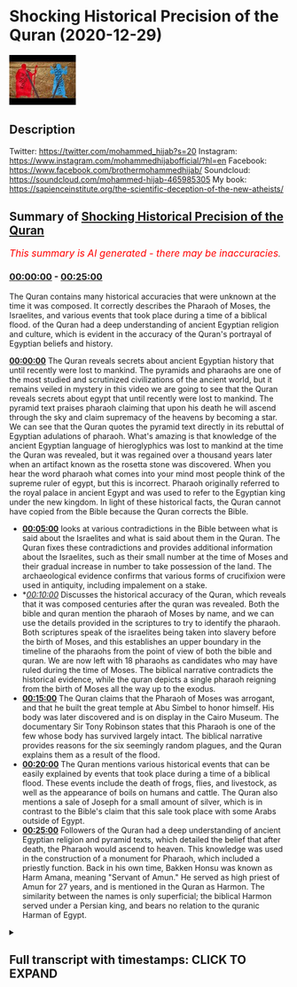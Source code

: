 # Shocking Historical Precision of the Quran (2020-12-29)

![alt Shocking Historical Precision of the Quran](YCR8uTU-15o.jpg "Shocking Historical Precision of the Quran")

## Description

Twitter: https://twitter.com/mohammed_hijab?s=20
Instagram: https://www.instagram.com/mohammedhijabofficial/?hl=en
Facebook: https://www.facebook.com/brothermohammedhijab/
Soundcloud: https://soundcloud.com/mohammed-hijab-465985305
My book: https://sapienceinstitute.org/the-scientific-deception-of-the-new-atheists/

## Summary of [Shocking Historical Precision of the Quran](https://www.youtube.com/watch?v=YCR8uTU-15o)


*<span style="color:red; font-size:125%">This summary is AI generated - there may be inaccuracies</span>. [](/)*

### [00:00:00](https://www.youtube.com/watch?v=YCR8uTU-15o&t=0) - [00:25:00](https://www.youtube.com/watch?v=YCR8uTU-15o&t=1500)

The Quran contains many historical accuracies that were unknown at the time it was composed. It correctly describes the Pharaoh of Moses, the Israelites, and various events that took place during a time of a biblical flood. of the Quran had a deep understanding of ancient Egyptian religion and culture, which is evident in the accuracy of the Quran's portrayal of Egyptian beliefs and history.

**[00:00:00](https://www.youtube.com/watch?v=YCR8uTU-15o&t=0)** The Quran reveals secrets about ancient Egyptian history that until recently were lost to mankind. The pyramids and pharaohs are one of the most studied and scrutinized civilizations of the ancient world, but it remains veiled in mystery in this video we are going to see that the Quran reveals secrets about egypt that until recently were lost to mankind. The pyramid text praises pharaoh claiming that upon his death he will ascend through the sky and claim supremacy of the heavens by becoming a star. We can see that the Quran quotes the pyramid text directly in its rebuttal of Egyptian adulations of pharaoh. What's amazing is that knowledge of the ancient Egyptian language of hieroglyphics was lost to mankind at the time the Quran was revealed, but it was regained over a thousand years later when an artifact known as the rosetta stone was discovered. When you hear the word pharaoh what comes into your mind most people think of the supreme ruler of egypt, but this is incorrect. Pharaoh originally referred to the royal palace in ancient Egypt and was used to refer to the Egyptian king under the new kingdom. In light of these historical facts, the Quran cannot have copied from the Bible because the Quran corrects the Bible.
* **[00:05:00](https://www.youtube.com/watch?v=YCR8uTU-15o&t=300)**  looks at various contradictions in the Bible between what is said about the Israelites and what is said about them in the Quran. The Quran fixes these contradictions and provides additional information about the Israelites, such as their small number at the time of Moses and their gradual increase in number to take possession of the land. The archaeological evidence confirms that various forms of crucifixion were used in antiquity, including impalement on a stake.
* **[00:10:00](https://www.youtube.com/watch?v=YCR8uTU-15o&t=600)* Discusses the historical accuracy of the Quran, which reveals that it was composed centuries after the quran was revealed. Both the bible and quran mention the pharaoh of Moses by name, and we can use the details provided in the scriptures to try to identify the pharaoh. Both scriptures speak of the israelites being taken into slavery before the birth of Moses, and this establishes an upper boundary in the timeline of the pharaohs from the point of view of both the bible and quran. We are now left with 18 pharaohs as candidates who may have ruled during the time of Moses. The biblical narrative contradicts the historical evidence, while the quran depicts a single pharaoh reigning from the birth of Moses all the way up to the exodus.
* **[00:15:00](https://www.youtube.com/watch?v=YCR8uTU-15o&t=900)** The Quran claims that the Pharaoh of Moses was arrogant, and that he built the great temple at Abu Simbel to honor himself. His body was later discovered and is on display in the Cairo Museum. The documentary Sir Tony Robinson states that this Pharaoh is one of the few whose body has survived largely intact. The biblical narrative provides reasons for the six seemingly random plagues, and the Quran explains them as a result of the flood.
* **[00:20:00](https://www.youtube.com/watch?v=YCR8uTU-15o&t=1200)** The Quran mentions various historical events that can be easily explained by events that took place during a time of a biblical flood. These events include the death of frogs, flies, and livestock, as well as the appearance of boils on humans and cattle. The Quran also mentions a sale of Joseph for a small amount of silver, which is in contrast to the Bible's claim that this sale took place with some Arabs outside of Egypt.
* **[00:25:00](https://www.youtube.com/watch?v=YCR8uTU-15o&t=1500)** Followers of the Quran had a deep understanding of ancient Egyptian religion and pyramid texts, which detailed the belief that after death, the Pharaoh would ascend to heaven. This knowledge was used in the construction of a monument for Pharaoh, which included a priestly function. Back in his own time, Bakken Honsu was known as Harm Amana, meaning "Servant of Amun." He served as high priest of Amun for 27 years, and is mentioned in the Quran as Harmon. The similarity between the names is only superficial; the biblical Harmon served under a Persian king, and bears no relation to the quranic Harman of Egypt.

<details><summary><h2>Full transcript with timestamps: CLICK TO EXPAND</h2></summary>

[0:00:05](https://youtu.be/YCR8uTU-15o?t=5) egypt  
[0:00:06](https://youtu.be/YCR8uTU-15o?t=6) land of the pyramids and pharaohs  
[0:00:09](https://youtu.be/YCR8uTU-15o?t=9) one of the most studied and scrutinized  
[0:00:11](https://youtu.be/YCR8uTU-15o?t=11) civilizations of the ancient world  
[0:00:13](https://youtu.be/YCR8uTU-15o?t=13) and yet it remains veiled in mystery  
[0:00:17](https://youtu.be/YCR8uTU-15o?t=17) in this video we are going to see that  
[0:00:19](https://youtu.be/YCR8uTU-15o?t=19) the quran reveals secrets about egypt  
[0:00:21](https://youtu.be/YCR8uTU-15o?t=21) that until recently were lost to mankind  
[0:00:29](https://youtu.be/YCR8uTU-15o?t=29) pharaoh was a tyrant in egypt enslaving  
[0:00:32](https://youtu.be/YCR8uTU-15o?t=32) and persecuting the children of israel  
[0:00:35](https://youtu.be/YCR8uTU-15o?t=35) the quran states the following about the  
[0:00:37](https://youtu.be/YCR8uTU-15o?t=37) death of pharaoh and his supporters  
[0:00:48](https://youtu.be/YCR8uTU-15o?t=48) note the words heaven and earth wept not  
[0:00:50](https://youtu.be/YCR8uTU-15o?t=50) for them  
[0:00:52](https://youtu.be/YCR8uTU-15o?t=52) a recently unearthed pyramid text has  
[0:00:54](https://youtu.be/YCR8uTU-15o?t=54) granted us new insights  
[0:00:55](https://youtu.be/YCR8uTU-15o?t=55) into the meaning of this verse the  
[0:00:57](https://youtu.be/YCR8uTU-15o?t=57) pyramid text reads  
[0:01:00](https://youtu.be/YCR8uTU-15o?t=60) the sky weeps for you the earth weeps  
[0:01:02](https://youtu.be/YCR8uTU-15o?t=62) for you  
[0:01:03](https://youtu.be/YCR8uTU-15o?t=63) when you ascend to heaven as a star  
[0:01:06](https://youtu.be/YCR8uTU-15o?t=66) here the pyramid text praises pharaoh  
[0:01:10](https://youtu.be/YCR8uTU-15o?t=70) claiming that upon his death he will  
[0:01:12](https://youtu.be/YCR8uTU-15o?t=72) ascend through the sky  
[0:01:13](https://youtu.be/YCR8uTU-15o?t=73) and claim supremacy of the heavens by  
[0:01:15](https://youtu.be/YCR8uTU-15o?t=75) becoming a star  
[0:01:17](https://youtu.be/YCR8uTU-15o?t=77) we can see that the quran quotes the  
[0:01:20](https://youtu.be/YCR8uTU-15o?t=80) pyramid text directly in its rebuttal of  
[0:01:22](https://youtu.be/YCR8uTU-15o?t=82) egyptian adulations of pharaoh  
[0:01:24](https://youtu.be/YCR8uTU-15o?t=84) what's amazing is that knowledge of the  
[0:01:27](https://youtu.be/YCR8uTU-15o?t=87) ancient  
[0:01:27](https://youtu.be/YCR8uTU-15o?t=87) egyptian language of hieroglyphics was  
[0:01:30](https://youtu.be/YCR8uTU-15o?t=90) lost to mankind  
[0:01:31](https://youtu.be/YCR8uTU-15o?t=91) at the time the quran was revealed it  
[0:01:33](https://youtu.be/YCR8uTU-15o?t=93) wasn't until the discovery  
[0:01:35](https://youtu.be/YCR8uTU-15o?t=95) of an artifact known as the rosetta  
[0:01:38](https://youtu.be/YCR8uTU-15o?t=98) stone in the 18th century  
[0:01:40](https://youtu.be/YCR8uTU-15o?t=100) over a thousand years after the  
[0:01:41](https://youtu.be/YCR8uTU-15o?t=101) revelation of the quran  
[0:01:43](https://youtu.be/YCR8uTU-15o?t=103) that mankind has been able to fully  
[0:01:45](https://youtu.be/YCR8uTU-15o?t=105) decode the hieroglyphics  
[0:01:52](https://youtu.be/YCR8uTU-15o?t=112) when you hear the word pharaoh what  
[0:01:54](https://youtu.be/YCR8uTU-15o?t=114) comes into your mind  
[0:01:56](https://youtu.be/YCR8uTU-15o?t=116) most people think of the supreme ruler  
[0:01:58](https://youtu.be/YCR8uTU-15o?t=118) of egypt  
[0:01:59](https://youtu.be/YCR8uTU-15o?t=119) this is correct but the word did not  
[0:02:01](https://youtu.be/YCR8uTU-15o?t=121) always refer to the supreme ruler  
[0:02:04](https://youtu.be/YCR8uTU-15o?t=124) ancient egyptian history is divided into  
[0:02:06](https://youtu.be/YCR8uTU-15o?t=126) different periods  
[0:02:08](https://youtu.be/YCR8uTU-15o?t=128) the word pharaoh egyptian pera  
[0:02:11](https://youtu.be/YCR8uTU-15o?t=131) had different meanings depending on the  
[0:02:12](https://youtu.be/YCR8uTU-15o?t=132) period of egyptian history  
[0:02:14](https://youtu.be/YCR8uTU-15o?t=134) historically the word pharaoh only  
[0:02:17](https://youtu.be/YCR8uTU-15o?t=137) started being used as a title for the  
[0:02:19](https://youtu.be/YCR8uTU-15o?t=139) supreme ruler  
[0:02:20](https://youtu.be/YCR8uTU-15o?t=140) much later in egyptian history during  
[0:02:23](https://youtu.be/YCR8uTU-15o?t=143) the new kingdom period  
[0:02:25](https://youtu.be/YCR8uTU-15o?t=145) before this the word meant great house  
[0:02:28](https://youtu.be/YCR8uTU-15o?t=148) and was used to refer to the royal  
[0:02:30](https://youtu.be/YCR8uTU-15o?t=150) palace  
[0:02:31](https://youtu.be/YCR8uTU-15o?t=151) the encyclopedia britannica states  
[0:02:34](https://youtu.be/YCR8uTU-15o?t=154) pharaoh  
[0:02:35](https://youtu.be/YCR8uTU-15o?t=155) originally the royal palace in ancient  
[0:02:37](https://youtu.be/YCR8uTU-15o?t=157) egypt  
[0:02:38](https://youtu.be/YCR8uTU-15o?t=158) the word came to be used for the  
[0:02:40](https://youtu.be/YCR8uTU-15o?t=160) egyptian king under the new kingdom  
[0:02:43](https://youtu.be/YCR8uTU-15o?t=163) let's now analyze the quran's accounts  
[0:02:45](https://youtu.be/YCR8uTU-15o?t=165) about egypt  
[0:02:47](https://youtu.be/YCR8uTU-15o?t=167) in light of these historical facts like  
[0:02:49](https://youtu.be/YCR8uTU-15o?t=169) the bible  
[0:02:50](https://youtu.be/YCR8uTU-15o?t=170) the quran discusses the prophets joseph  
[0:02:53](https://youtu.be/YCR8uTU-15o?t=173) and moses  
[0:02:54](https://youtu.be/YCR8uTU-15o?t=174) who both spent time in egypt joseph is  
[0:02:57](https://youtu.be/YCR8uTU-15o?t=177) dated by scholars  
[0:02:58](https://youtu.be/YCR8uTU-15o?t=178) to either the middle kingdom or second  
[0:03:00](https://youtu.be/YCR8uTU-15o?t=180) intermediate period  
[0:03:02](https://youtu.be/YCR8uTU-15o?t=182) well before pharaoh meant ruler in the  
[0:03:05](https://youtu.be/YCR8uTU-15o?t=185) story of joseph  
[0:03:06](https://youtu.be/YCR8uTU-15o?t=186) the quran repeatedly uses the word king  
[0:03:09](https://youtu.be/YCR8uTU-15o?t=189) to refer to the ruler of egypt  
[0:03:12](https://youtu.be/YCR8uTU-15o?t=192) he is never once called pharaoh  
[0:03:15](https://youtu.be/YCR8uTU-15o?t=195) moses is dated by scholars to the new  
[0:03:18](https://youtu.be/YCR8uTU-15o?t=198) kingdom period  
[0:03:19](https://youtu.be/YCR8uTU-15o?t=199) in the story of moses the quran  
[0:03:22](https://youtu.be/YCR8uTU-15o?t=202) repeatedly calls the ruler pharaoh  
[0:03:24](https://youtu.be/YCR8uTU-15o?t=204) he is never called king we can see  
[0:03:28](https://youtu.be/YCR8uTU-15o?t=208) that the quran is accurate in its use of  
[0:03:31](https://youtu.be/YCR8uTU-15o?t=211) language when it comes to describing the  
[0:03:33](https://youtu.be/YCR8uTU-15o?t=213) leader of egypt  
[0:03:34](https://youtu.be/YCR8uTU-15o?t=214) at different periods in its history how  
[0:03:37](https://youtu.be/YCR8uTU-15o?t=217) could the author of the quran have known  
[0:03:39](https://youtu.be/YCR8uTU-15o?t=219) this  
[0:03:40](https://youtu.be/YCR8uTU-15o?t=220) the only source of information about  
[0:03:42](https://youtu.be/YCR8uTU-15o?t=222) ancient egypt  
[0:03:43](https://youtu.be/YCR8uTU-15o?t=223) that would have been readily available  
[0:03:45](https://youtu.be/YCR8uTU-15o?t=225) are the bible-based stories  
[0:03:47](https://youtu.be/YCR8uTU-15o?t=227) to claim that the quran copied from the  
[0:03:49](https://youtu.be/YCR8uTU-15o?t=229) bible is problematic  
[0:03:51](https://youtu.be/YCR8uTU-15o?t=231) because the bible uses the word pharaoh  
[0:03:53](https://youtu.be/YCR8uTU-15o?t=233) to refer to the egyptian ruler in the  
[0:03:55](https://youtu.be/YCR8uTU-15o?t=235) story of joseph  
[0:03:57](https://youtu.be/YCR8uTU-15o?t=237) which is historically inaccurate the  
[0:04:00](https://youtu.be/YCR8uTU-15o?t=240) quran  
[0:04:00](https://youtu.be/YCR8uTU-15o?t=240) cannot have copied from the bible  
[0:04:02](https://youtu.be/YCR8uTU-15o?t=242) because the quran corrects the bible  
[0:04:08](https://youtu.be/YCR8uTU-15o?t=248) [Music]  
[0:04:11](https://youtu.be/YCR8uTU-15o?t=251) the bible explicitly states that at the  
[0:04:13](https://youtu.be/YCR8uTU-15o?t=253) time of the exodus  
[0:04:14](https://youtu.be/YCR8uTU-15o?t=254) the israelites men were vast in number  
[0:04:18](https://youtu.be/YCR8uTU-15o?t=258) the israelites journeyed from ramesses  
[0:04:20](https://youtu.be/YCR8uTU-15o?t=260) to sukhov  
[0:04:21](https://youtu.be/YCR8uTU-15o?t=261) there were about six hundred thousand  
[0:04:24](https://youtu.be/YCR8uTU-15o?t=264) men on foot  
[0:04:25](https://youtu.be/YCR8uTU-15o?t=265) besides women and children if we factor  
[0:04:28](https://youtu.be/YCR8uTU-15o?t=268) in  
[0:04:28](https://youtu.be/YCR8uTU-15o?t=268) the women and children then the total  
[0:04:30](https://youtu.be/YCR8uTU-15o?t=270) number of israelites would realistically  
[0:04:32](https://youtu.be/YCR8uTU-15o?t=272) be in the millions  
[0:04:34](https://youtu.be/YCR8uTU-15o?t=274) this claim of a vast nation is  
[0:04:36](https://youtu.be/YCR8uTU-15o?t=276) problematic in light of other  
[0:04:38](https://youtu.be/YCR8uTU-15o?t=278) information  
[0:04:39](https://youtu.be/YCR8uTU-15o?t=279) that the bible provides firstly  
[0:04:42](https://youtu.be/YCR8uTU-15o?t=282) pharaoh is said to have appointed two  
[0:04:44](https://youtu.be/YCR8uTU-15o?t=284) midwives to deliver  
[0:04:46](https://youtu.be/YCR8uTU-15o?t=286) and murder israelite babies  
[0:04:49](https://youtu.be/YCR8uTU-15o?t=289) the king of egypt said to the hebrew  
[0:04:51](https://youtu.be/YCR8uTU-15o?t=291) midwives whose names were shipra  
[0:04:53](https://youtu.be/YCR8uTU-15o?t=293) and pua when you are helping the hebrew  
[0:04:55](https://youtu.be/YCR8uTU-15o?t=295) women during childbirth on the delivery  
[0:04:57](https://youtu.be/YCR8uTU-15o?t=297) stool  
[0:04:58](https://youtu.be/YCR8uTU-15o?t=298) if you see that the baby is a boy kill  
[0:05:00](https://youtu.be/YCR8uTU-15o?t=300) him  
[0:05:02](https://youtu.be/YCR8uTU-15o?t=302) two midwives would only be sufficient  
[0:05:04](https://youtu.be/YCR8uTU-15o?t=304) for such a task  
[0:05:06](https://youtu.be/YCR8uTU-15o?t=306) if the israelites were small in number  
[0:05:08](https://youtu.be/YCR8uTU-15o?t=308) and giving birth to a manageable  
[0:05:10](https://youtu.be/YCR8uTU-15o?t=310) number of babies two midwives would not  
[0:05:13](https://youtu.be/YCR8uTU-15o?t=313) be sufficient for a vast nation  
[0:05:15](https://youtu.be/YCR8uTU-15o?t=315) of millions  
[0:05:16](https://youtu.be/YCR8uTU-15o?t=316) [Music]  
[0:05:19](https://youtu.be/YCR8uTU-15o?t=319) secondly the bible tells us that after  
[0:05:22](https://youtu.be/YCR8uTU-15o?t=322) the exodus  
[0:05:23](https://youtu.be/YCR8uTU-15o?t=323) god informed israel that they would not  
[0:05:25](https://youtu.be/YCR8uTU-15o?t=325) be granted the land of their enemies  
[0:05:27](https://youtu.be/YCR8uTU-15o?t=327) straight away  
[0:05:29](https://youtu.be/YCR8uTU-15o?t=329) but i will not drive them out in a  
[0:05:31](https://youtu.be/YCR8uTU-15o?t=331) single year  
[0:05:32](https://youtu.be/YCR8uTU-15o?t=332) because the land would become desolate  
[0:05:34](https://youtu.be/YCR8uTU-15o?t=334) and the wild animals  
[0:05:35](https://youtu.be/YCR8uTU-15o?t=335) too numerous for you little by little i  
[0:05:38](https://youtu.be/YCR8uTU-15o?t=338) will drive them out before you  
[0:05:40](https://youtu.be/YCR8uTU-15o?t=340) until you have increased enough to take  
[0:05:42](https://youtu.be/YCR8uTU-15o?t=342) possession of the land  
[0:05:44](https://youtu.be/YCR8uTU-15o?t=344) note the reason for the israelites being  
[0:05:46](https://youtu.be/YCR8uTU-15o?t=346) denied immediate possession of the land  
[0:05:48](https://youtu.be/YCR8uTU-15o?t=348) it is said that wild animals will  
[0:05:51](https://youtu.be/YCR8uTU-15o?t=351) overpower them  
[0:05:54](https://youtu.be/YCR8uTU-15o?t=354) such a statement only makes sense if the  
[0:05:57](https://youtu.be/YCR8uTU-15o?t=357) israelites were small in number  
[0:05:59](https://youtu.be/YCR8uTU-15o?t=359) and not a vast nation of millions as the  
[0:06:01](https://youtu.be/YCR8uTU-15o?t=361) bible claims  
[0:06:02](https://youtu.be/YCR8uTU-15o?t=362) by contrast the quran states that the  
[0:06:05](https://youtu.be/YCR8uTU-15o?t=365) israelites  
[0:06:06](https://youtu.be/YCR8uTU-15o?t=366) were only a small band at the time of  
[0:06:18](https://youtu.be/YCR8uTU-15o?t=378) moses  
[0:06:21](https://youtu.be/YCR8uTU-15o?t=381) we can see that the quran fixes the  
[0:06:24](https://youtu.be/YCR8uTU-15o?t=384) contradictions  
[0:06:25](https://youtu.be/YCR8uTU-15o?t=385) that are present in the biblical  
[0:06:32](https://youtu.be/YCR8uTU-15o?t=392) narrative  
[0:06:34](https://youtu.be/YCR8uTU-15o?t=394) the quran states that the punishment of  
[0:06:37](https://youtu.be/YCR8uTU-15o?t=397) crucifixion  
[0:06:38](https://youtu.be/YCR8uTU-15o?t=398) was used in ancient egypt from the time  
[0:06:40](https://youtu.be/YCR8uTU-15o?t=400) of moses  
[0:06:41](https://youtu.be/YCR8uTU-15o?t=401) all the way back to the time of joseph  
[0:06:44](https://youtu.be/YCR8uTU-15o?t=404) now the word crucifixion typically  
[0:06:46](https://youtu.be/YCR8uTU-15o?t=406) brings to mind the roman cross  
[0:06:49](https://youtu.be/YCR8uTU-15o?t=409) however in antiquity there were  
[0:06:51](https://youtu.be/YCR8uTU-15o?t=411) different forms of crucifixion  
[0:06:53](https://youtu.be/YCR8uTU-15o?t=413) professor of archaeology david chapman  
[0:06:56](https://youtu.be/YCR8uTU-15o?t=416) wrote  
[0:06:57](https://youtu.be/YCR8uTU-15o?t=417) in studying the ancient world the  
[0:06:59](https://youtu.be/YCR8uTU-15o?t=419) scholar is wise  
[0:07:00](https://youtu.be/YCR8uTU-15o?t=420) not to differentiate too rigidly the  
[0:07:03](https://youtu.be/YCR8uTU-15o?t=423) categories of crucifixion  
[0:07:04](https://youtu.be/YCR8uTU-15o?t=424) impalement and suspension hence any  
[0:07:07](https://youtu.be/YCR8uTU-15o?t=427) study of crucifixion conceptions  
[0:07:09](https://youtu.be/YCR8uTU-15o?t=429) in antiquity must grapple with the  
[0:07:12](https://youtu.be/YCR8uTU-15o?t=432) broader context  
[0:07:13](https://youtu.be/YCR8uTU-15o?t=433) of the wide variety of penal suspension  
[0:07:15](https://youtu.be/YCR8uTU-15o?t=435) of human beings  
[0:07:17](https://youtu.be/YCR8uTU-15o?t=437) the arabic words translated as crucified  
[0:07:20](https://youtu.be/YCR8uTU-15o?t=440) in the quranic verses  
[0:07:21](https://youtu.be/YCR8uTU-15o?t=441) all contain the root word solab  
[0:07:25](https://youtu.be/YCR8uTU-15o?t=445) arabic dictionaries state that this root  
[0:07:27](https://youtu.be/YCR8uTU-15o?t=447) carries a number of meanings  
[0:07:29](https://youtu.be/YCR8uTU-15o?t=449) including to harden or stiffen and to  
[0:07:31](https://youtu.be/YCR8uTU-15o?t=451) extract oily matter from bones  
[0:07:35](https://youtu.be/YCR8uTU-15o?t=455) this word does not only mean death by  
[0:07:37](https://youtu.be/YCR8uTU-15o?t=457) being hung  
[0:07:38](https://youtu.be/YCR8uTU-15o?t=458) on a roman cross rather it indicates  
[0:07:42](https://youtu.be/YCR8uTU-15o?t=462) any method of execution which makes the  
[0:07:44](https://youtu.be/YCR8uTU-15o?t=464) body hardened or stiffened and results  
[0:07:46](https://youtu.be/YCR8uTU-15o?t=466) in the leaking of bodily fluids  
[0:07:49](https://youtu.be/YCR8uTU-15o?t=469) so impalement suspension and the roman  
[0:07:52](https://youtu.be/YCR8uTU-15o?t=472) cross  
[0:07:53](https://youtu.be/YCR8uTU-15o?t=473) are all included without making any  
[0:07:55](https://youtu.be/YCR8uTU-15o?t=475) distinction  
[0:07:57](https://youtu.be/YCR8uTU-15o?t=477) archaeological evidence shows that the  
[0:07:59](https://youtu.be/YCR8uTU-15o?t=479) ancient egyptians  
[0:08:01](https://youtu.be/YCR8uTU-15o?t=481) used to crucify people by impalement on  
[0:08:03](https://youtu.be/YCR8uTU-15o?t=483) a stake  
[0:08:04](https://youtu.be/YCR8uTU-15o?t=484) the following entry is taken from an  
[0:08:06](https://youtu.be/YCR8uTU-15o?t=486) egyptian german dictionary of  
[0:08:08](https://youtu.be/YCR8uTU-15o?t=488) hieroglyphics  
[0:08:10](https://youtu.be/YCR8uTU-15o?t=490) not the hieroglyph which depicts an  
[0:08:12](https://youtu.be/YCR8uTU-15o?t=492) impaled man  
[0:08:13](https://youtu.be/YCR8uTU-15o?t=493) this is a punishment that was used  
[0:08:15](https://youtu.be/YCR8uTU-15o?t=495) throughout the different periods of  
[0:08:17](https://youtu.be/YCR8uTU-15o?t=497) ancient egypt  
[0:08:18](https://youtu.be/YCR8uTU-15o?t=498) the abbot papyrus is dated to the new  
[0:08:21](https://youtu.be/YCR8uTU-15o?t=501) kingdom period  
[0:08:22](https://youtu.be/YCR8uTU-15o?t=502) it mentions an oath that includes  
[0:08:25](https://youtu.be/YCR8uTU-15o?t=505) impalement  
[0:08:26](https://youtu.be/YCR8uTU-15o?t=506) he took an oath on pain of being beaten  
[0:08:28](https://youtu.be/YCR8uTU-15o?t=508) and of being impaled  
[0:08:30](https://youtu.be/YCR8uTU-15o?t=510) the earliest evidence for crucifixion by  
[0:08:33](https://youtu.be/YCR8uTU-15o?t=513) impalement  
[0:08:34](https://youtu.be/YCR8uTU-15o?t=514) is papyrus bulac 18 which is dated to  
[0:08:37](https://youtu.be/YCR8uTU-15o?t=517) the early second  
[0:08:38](https://youtu.be/YCR8uTU-15o?t=518) intermediate period it states a  
[0:08:41](https://youtu.be/YCR8uTU-15o?t=521) bloodbath had occurred with wood  
[0:08:43](https://youtu.be/YCR8uTU-15o?t=523) the comrade was put on the stake  
[0:08:46](https://youtu.be/YCR8uTU-15o?t=526) we can see that crucifixion by  
[0:08:47](https://youtu.be/YCR8uTU-15o?t=527) impalement on a stake  
[0:08:49](https://youtu.be/YCR8uTU-15o?t=529) was carried out during the new kingdom  
[0:08:51](https://youtu.be/YCR8uTU-15o?t=531) period and at least as far back as the  
[0:08:53](https://youtu.be/YCR8uTU-15o?t=533) second  
[0:08:54](https://youtu.be/YCR8uTU-15o?t=534) intermediate period these time periods  
[0:08:56](https://youtu.be/YCR8uTU-15o?t=536) cover both moses and joseph  
[0:08:58](https://youtu.be/YCR8uTU-15o?t=538) which shows that the quran is  
[0:09:00](https://youtu.be/YCR8uTU-15o?t=540) historically accurate  
[0:09:02](https://youtu.be/YCR8uTU-15o?t=542) as well as mentioning crucifixion the  
[0:09:04](https://youtu.be/YCR8uTU-15o?t=544) quran also narrates the following threat  
[0:09:07](https://youtu.be/YCR8uTU-15o?t=547) of mutilation  
[0:09:08](https://youtu.be/YCR8uTU-15o?t=548) made by the pharaoh of moses  
[0:09:21](https://youtu.be/YCR8uTU-15o?t=561) historically we know that capital  
[0:09:23](https://youtu.be/YCR8uTU-15o?t=563) punishment in ancient egypt became more  
[0:09:25](https://youtu.be/YCR8uTU-15o?t=565) severe  
[0:09:26](https://youtu.be/YCR8uTU-15o?t=566) with the advent of the new kingdom  
[0:09:28](https://youtu.be/YCR8uTU-15o?t=568) period which is the time of moses  
[0:09:30](https://youtu.be/YCR8uTU-15o?t=570) in fact the specific punishment of  
[0:09:33](https://youtu.be/YCR8uTU-15o?t=573) mutilation  
[0:09:34](https://youtu.be/YCR8uTU-15o?t=574) is primarily associated with the new  
[0:09:36](https://youtu.be/YCR8uTU-15o?t=576) kingdom period  
[0:09:37](https://youtu.be/YCR8uTU-15o?t=577) for example the turin judicial papyrus  
[0:09:40](https://youtu.be/YCR8uTU-15o?t=580) records  
[0:09:41](https://youtu.be/YCR8uTU-15o?t=581) persons to whom was done punishment by  
[0:09:44](https://youtu.be/YCR8uTU-15o?t=584) severing their nose and ears  
[0:09:46](https://youtu.be/YCR8uTU-15o?t=586) on account of them ignoring the good  
[0:09:47](https://youtu.be/YCR8uTU-15o?t=587) instruction said to them  
[0:09:50](https://youtu.be/YCR8uTU-15o?t=590) these details about crucifixion and  
[0:09:52](https://youtu.be/YCR8uTU-15o?t=592) mutilation are missing in the bible  
[0:09:55](https://youtu.be/YCR8uTU-15o?t=595) there is a jewish commentary the midrash  
[0:09:57](https://youtu.be/YCR8uTU-15o?t=597) shemot rabbah  
[0:09:59](https://youtu.be/YCR8uTU-15o?t=599) which mentions pharaoh threatening moses  
[0:10:01](https://youtu.be/YCR8uTU-15o?t=601) with burning and crucifixion  
[0:10:03](https://youtu.be/YCR8uTU-15o?t=603) but this is a much later work that was  
[0:10:05](https://youtu.be/YCR8uTU-15o?t=605) composed centuries after the quran was  
[0:10:07](https://youtu.be/YCR8uTU-15o?t=607) revealed  
[0:10:12](https://youtu.be/YCR8uTU-15o?t=612) [Music]  
[0:10:15](https://youtu.be/YCR8uTU-15o?t=615) neither the bible nor quran identifies  
[0:10:17](https://youtu.be/YCR8uTU-15o?t=617) the pharaoh of moses by name  
[0:10:20](https://youtu.be/YCR8uTU-15o?t=620) we can use the details provided in the  
[0:10:22](https://youtu.be/YCR8uTU-15o?t=622) scriptures  
[0:10:23](https://youtu.be/YCR8uTU-15o?t=623) to try to identify the pharaoh  
[0:10:26](https://youtu.be/YCR8uTU-15o?t=626) both scriptures speak of the israelites  
[0:10:28](https://youtu.be/YCR8uTU-15o?t=628) being taken into slavery  
[0:10:30](https://youtu.be/YCR8uTU-15o?t=630) before the birth of moses the use of  
[0:10:32](https://youtu.be/YCR8uTU-15o?t=632) semites for slave labor occurred only  
[0:10:35](https://youtu.be/YCR8uTU-15o?t=635) during the new kingdom period  
[0:10:37](https://youtu.be/YCR8uTU-15o?t=637) so we can place moses somewhere in the  
[0:10:40](https://youtu.be/YCR8uTU-15o?t=640) new kingdom period  
[0:10:42](https://youtu.be/YCR8uTU-15o?t=642) this gives us a list of 33 possible  
[0:10:44](https://youtu.be/YCR8uTU-15o?t=644) pharaohs  
[0:10:47](https://youtu.be/YCR8uTU-15o?t=647) both scriptures also speak of an exodus  
[0:10:49](https://youtu.be/YCR8uTU-15o?t=649) of the israelites out of egypt  
[0:10:51](https://youtu.be/YCR8uTU-15o?t=651) the moneptustele is an important  
[0:10:54](https://youtu.be/YCR8uTU-15o?t=654) artifact  
[0:10:54](https://youtu.be/YCR8uTU-15o?t=654) that contains the first explicit  
[0:10:56](https://youtu.be/YCR8uTU-15o?t=656) reference to israel in the  
[0:10:58](https://youtu.be/YCR8uTU-15o?t=658) archaeological record  
[0:10:59](https://youtu.be/YCR8uTU-15o?t=659) it is dated to around 1208 bce  
[0:11:03](https://youtu.be/YCR8uTU-15o?t=663) it discusses the land of canaan and  
[0:11:05](https://youtu.be/YCR8uTU-15o?t=665) mentions the israelites in relation to  
[0:11:07](https://youtu.be/YCR8uTU-15o?t=667) kanan  
[0:11:08](https://youtu.be/YCR8uTU-15o?t=668) indicating that the exodus had already  
[0:11:11](https://youtu.be/YCR8uTU-15o?t=671) taken place by this date  
[0:11:13](https://youtu.be/YCR8uTU-15o?t=673) the artifact is contemporaneous to the  
[0:11:15](https://youtu.be/YCR8uTU-15o?t=675) pharaoh minepta  
[0:11:17](https://youtu.be/YCR8uTU-15o?t=677) this means that the exodus had to take  
[0:11:19](https://youtu.be/YCR8uTU-15o?t=679) place before manipta  
[0:11:21](https://youtu.be/YCR8uTU-15o?t=681) since monepta was alive and in power  
[0:11:24](https://youtu.be/YCR8uTU-15o?t=684) after the exodus and not drowned in the  
[0:11:26](https://youtu.be/YCR8uTU-15o?t=686) sea  
[0:11:27](https://youtu.be/YCR8uTU-15o?t=687) this establishes an upper boundary in  
[0:11:29](https://youtu.be/YCR8uTU-15o?t=689) the timeline of the pharaohs  
[0:11:31](https://youtu.be/YCR8uTU-15o?t=691) from the point of view of both the bible  
[0:11:33](https://youtu.be/YCR8uTU-15o?t=693) and quran we are now left with  
[0:11:35](https://youtu.be/YCR8uTU-15o?t=695) 18 pharaohs as candidates who may have  
[0:11:38](https://youtu.be/YCR8uTU-15o?t=698) ruled during the time of moses  
[0:11:40](https://youtu.be/YCR8uTU-15o?t=700) let's now delve deeper into the biblical  
[0:11:42](https://youtu.be/YCR8uTU-15o?t=702) narrative  
[0:11:43](https://youtu.be/YCR8uTU-15o?t=703) the bible claims that there were two  
[0:11:46](https://youtu.be/YCR8uTU-15o?t=706) different pharaohs who were in power  
[0:11:48](https://youtu.be/YCR8uTU-15o?t=708) the first died while moses was in hiding  
[0:11:51](https://youtu.be/YCR8uTU-15o?t=711) in midian  
[0:11:52](https://youtu.be/YCR8uTU-15o?t=712) when pharaoh heard of this he tried to  
[0:11:55](https://youtu.be/YCR8uTU-15o?t=715) kill moses  
[0:11:56](https://youtu.be/YCR8uTU-15o?t=716) but moses fled from pharaoh and went to  
[0:11:58](https://youtu.be/YCR8uTU-15o?t=718) live in midian  
[0:12:00](https://youtu.be/YCR8uTU-15o?t=720) during that long period the king of  
[0:12:02](https://youtu.be/YCR8uTU-15o?t=722) egypt died  
[0:12:03](https://youtu.be/YCR8uTU-15o?t=723) the new pharaoh continued his  
[0:12:05](https://youtu.be/YCR8uTU-15o?t=725) predecessor's persecution of the  
[0:12:07](https://youtu.be/YCR8uTU-15o?t=727) israelites  
[0:12:08](https://youtu.be/YCR8uTU-15o?t=728) and it was the second pharaoh who was  
[0:12:10](https://youtu.be/YCR8uTU-15o?t=730) later drowned when moses crossed the sea  
[0:12:13](https://youtu.be/YCR8uTU-15o?t=733) the bible gives us a timeline for these  
[0:12:16](https://youtu.be/YCR8uTU-15o?t=736) events  
[0:12:17](https://youtu.be/YCR8uTU-15o?t=737) the burning bush encounter with god took  
[0:12:19](https://youtu.be/YCR8uTU-15o?t=739) place when moses was 80 years old  
[0:12:22](https://youtu.be/YCR8uTU-15o?t=742) so from his birth to the exodus there  
[0:12:24](https://youtu.be/YCR8uTU-15o?t=744) was a span of at least  
[0:12:26](https://youtu.be/YCR8uTU-15o?t=746) 80 years during which two pharaohs ruled  
[0:12:29](https://youtu.be/YCR8uTU-15o?t=749) egypt  
[0:12:30](https://youtu.be/YCR8uTU-15o?t=750) now there is a big problem if we compare  
[0:12:33](https://youtu.be/YCR8uTU-15o?t=753) this biblical narrative  
[0:12:34](https://youtu.be/YCR8uTU-15o?t=754) to the timeline of the pharaohs we've  
[0:12:37](https://youtu.be/YCR8uTU-15o?t=757) seen that the bible claims  
[0:12:38](https://youtu.be/YCR8uTU-15o?t=758) exactly two pharaohs ruled during the 80  
[0:12:41](https://youtu.be/YCR8uTU-15o?t=761) year period  
[0:12:42](https://youtu.be/YCR8uTU-15o?t=762) from the birth of moses to the exodus  
[0:12:46](https://youtu.be/YCR8uTU-15o?t=766) if we consider the number of years that  
[0:12:48](https://youtu.be/YCR8uTU-15o?t=768) each of the pharaohs ruled  
[0:12:50](https://youtu.be/YCR8uTU-15o?t=770) we can see that there is no 80 year  
[0:12:52](https://youtu.be/YCR8uTU-15o?t=772) period  
[0:12:53](https://youtu.be/YCR8uTU-15o?t=773) during which only two pharaohs ruled any  
[0:12:56](https://youtu.be/YCR8uTU-15o?t=776) given  
[0:12:57](https://youtu.be/YCR8uTU-15o?t=777) 80-year period will give you at least  
[0:12:59](https://youtu.be/YCR8uTU-15o?t=779) three pharaohs in power  
[0:13:01](https://youtu.be/YCR8uTU-15o?t=781) we can see that the biblical narrative  
[0:13:03](https://youtu.be/YCR8uTU-15o?t=783) contradicts the historical evidence  
[0:13:05](https://youtu.be/YCR8uTU-15o?t=785) let's now compare the quranic narrative  
[0:13:08](https://youtu.be/YCR8uTU-15o?t=788) unlike the bible the quran depicts a  
[0:13:11](https://youtu.be/YCR8uTU-15o?t=791) single pharaoh  
[0:13:12](https://youtu.be/YCR8uTU-15o?t=792) reigning from the birth of moses all the  
[0:13:14](https://youtu.be/YCR8uTU-15o?t=794) way up to the exodus  
[0:13:15](https://youtu.be/YCR8uTU-15o?t=795) the quran informs us that moses fled to  
[0:13:18](https://youtu.be/YCR8uTU-15o?t=798) midian  
[0:13:19](https://youtu.be/YCR8uTU-15o?t=799) when he reached the age of maturity the  
[0:13:22](https://youtu.be/YCR8uTU-15o?t=802) quran defines the age of maturity  
[0:13:24](https://youtu.be/YCR8uTU-15o?t=804) as 40 years old the quran also  
[0:13:27](https://youtu.be/YCR8uTU-15o?t=807) informs us that during his time in  
[0:13:29](https://youtu.be/YCR8uTU-15o?t=809) midian  
[0:13:30](https://youtu.be/YCR8uTU-15o?t=810) moses spent eight to ten years in the  
[0:13:33](https://youtu.be/YCR8uTU-15o?t=813) service of his father-in-law  
[0:13:35](https://youtu.be/YCR8uTU-15o?t=815) before returning to egypt to face  
[0:13:37](https://youtu.be/YCR8uTU-15o?t=817) pharaoh  
[0:13:38](https://youtu.be/YCR8uTU-15o?t=818) this means that moses was at least 48  
[0:13:41](https://youtu.be/YCR8uTU-15o?t=821) years of  
[0:13:42](https://youtu.be/YCR8uTU-15o?t=822) age when the exodus happened the only  
[0:13:45](https://youtu.be/YCR8uTU-15o?t=825) pharaoh during the new kingdom period  
[0:13:47](https://youtu.be/YCR8uTU-15o?t=827) who had such a lengthy reign as an  
[0:13:49](https://youtu.be/YCR8uTU-15o?t=829) absolute ruler  
[0:13:50](https://youtu.be/YCR8uTU-15o?t=830) was ramesses ii who ruled for 66 years  
[0:13:55](https://youtu.be/YCR8uTU-15o?t=835) the quranic account is perfectly in line  
[0:13:58](https://youtu.be/YCR8uTU-15o?t=838) with historical evidence  
[0:14:00](https://youtu.be/YCR8uTU-15o?t=840) and fixes the chronological issues that  
[0:14:02](https://youtu.be/YCR8uTU-15o?t=842) are present in the biblical narrative  
[0:14:09](https://youtu.be/YCR8uTU-15o?t=849) [Music]  
[0:14:11](https://youtu.be/YCR8uTU-15o?t=851) let's now compare the life and religion  
[0:14:13](https://youtu.be/YCR8uTU-15o?t=853) of ramacist ii  
[0:14:15](https://youtu.be/YCR8uTU-15o?t=855) to the claims that the quran makes about  
[0:14:17](https://youtu.be/YCR8uTU-15o?t=857) the pharaoh of moses  
[0:14:26](https://youtu.be/YCR8uTU-15o?t=866) this claim that the pharaoh of moses was  
[0:14:29](https://youtu.be/YCR8uTU-15o?t=869) extravagant  
[0:14:30](https://youtu.be/YCR8uTU-15o?t=870) has been proven by archaeological  
[0:14:32](https://youtu.be/YCR8uTU-15o?t=872) discoveries which show that ramesses ii  
[0:14:35](https://youtu.be/YCR8uTU-15o?t=875) was the grandest of the pharaohs the  
[0:14:37](https://youtu.be/YCR8uTU-15o?t=877) archaeologist  
[0:14:38](https://youtu.be/YCR8uTU-15o?t=878) peter clayton wrote his genuine building  
[0:14:41](https://youtu.be/YCR8uTU-15o?t=881) achievements are on a herculean scale  
[0:14:43](https://youtu.be/YCR8uTU-15o?t=883) the archaeologist eric uphill wrote the  
[0:14:46](https://youtu.be/YCR8uTU-15o?t=886) palace of ramesses  
[0:14:47](https://youtu.be/YCR8uTU-15o?t=887) was probably the vastest and most costly  
[0:14:50](https://youtu.be/YCR8uTU-15o?t=890) royal residence  
[0:14:52](https://youtu.be/YCR8uTU-15o?t=892) ever erected by the hand of man the  
[0:14:54](https://youtu.be/YCR8uTU-15o?t=894) egyptologist  
[0:14:55](https://youtu.be/YCR8uTU-15o?t=895) kenneth kitchen wrote certainly in his  
[0:14:58](https://youtu.be/YCR8uTU-15o?t=898) building works for the gods  
[0:15:00](https://youtu.be/YCR8uTU-15o?t=900) ramesses ii surpassed not only the 18th  
[0:15:03](https://youtu.be/YCR8uTU-15o?t=903) dynasty  
[0:15:03](https://youtu.be/YCR8uTU-15o?t=903) but every other period in egyptian  
[0:15:05](https://youtu.be/YCR8uTU-15o?t=905) history with regards to the religion of  
[0:15:08](https://youtu.be/YCR8uTU-15o?t=908) the pharaoh of moses  
[0:15:09](https://youtu.be/YCR8uTU-15o?t=909) the quran makes the following claim  
[0:15:19](https://youtu.be/YCR8uTU-15o?t=919) the quran states that the pharaoh of  
[0:15:21](https://youtu.be/YCR8uTU-15o?t=921) moses was arrogant  
[0:15:23](https://youtu.be/YCR8uTU-15o?t=923) exalting himself to the position of god  
[0:15:26](https://youtu.be/YCR8uTU-15o?t=926) modern archaeological discoveries have  
[0:15:28](https://youtu.be/YCR8uTU-15o?t=928) proven this to be true  
[0:15:30](https://youtu.be/YCR8uTU-15o?t=930) ramesses ii built the great temple at  
[0:15:33](https://youtu.be/YCR8uTU-15o?t=933) abu simbel  
[0:15:34](https://youtu.be/YCR8uTU-15o?t=934) to honor himself its entrance is flanked  
[0:15:37](https://youtu.be/YCR8uTU-15o?t=937) by four colossal statues of ramesis the  
[0:15:40](https://youtu.be/YCR8uTU-15o?t=940) second  
[0:15:40](https://youtu.be/YCR8uTU-15o?t=940) which dwarf the statue of ra harakhti  
[0:15:44](https://youtu.be/YCR8uTU-15o?t=944) god of the horizon located above it this  
[0:15:47](https://youtu.be/YCR8uTU-15o?t=947) temple also contains an image of  
[0:15:49](https://youtu.be/YCR8uTU-15o?t=949) ramacist ii  
[0:15:50](https://youtu.be/YCR8uTU-15o?t=950) making a sacrifice to his divine self  
[0:15:59](https://youtu.be/YCR8uTU-15o?t=959) the quran makes the following claim  
[0:16:01](https://youtu.be/YCR8uTU-15o?t=961) about the pharaoh of moses  
[0:16:03](https://youtu.be/YCR8uTU-15o?t=963) who god drowned in the sea  
[0:16:12](https://youtu.be/YCR8uTU-15o?t=972) we can see that the quran explicitly  
[0:16:14](https://youtu.be/YCR8uTU-15o?t=974) states that the pharaoh's body will be  
[0:16:16](https://youtu.be/YCR8uTU-15o?t=976) preserved as a sign for future  
[0:16:18](https://youtu.be/YCR8uTU-15o?t=978) generations  
[0:16:20](https://youtu.be/YCR8uTU-15o?t=980) note that the quran never makes such a  
[0:16:22](https://youtu.be/YCR8uTU-15o?t=982) statement about any of the other  
[0:16:24](https://youtu.be/YCR8uTU-15o?t=984) destroyed nations that it discusses  
[0:16:26](https://youtu.be/YCR8uTU-15o?t=986) typically stating that their abandoned  
[0:16:28](https://youtu.be/YCR8uTU-15o?t=988) buildings and ruins  
[0:16:30](https://youtu.be/YCR8uTU-15o?t=990) have been made signs for later  
[0:16:31](https://youtu.be/YCR8uTU-15o?t=991) generations  
[0:16:33](https://youtu.be/YCR8uTU-15o?t=993) this claim about a body being preserved  
[0:16:35](https://youtu.be/YCR8uTU-15o?t=995) is unique to the pharaoh of moses  
[0:16:38](https://youtu.be/YCR8uTU-15o?t=998) the body of ramacist ii was discovered  
[0:16:40](https://youtu.be/YCR8uTU-15o?t=1000) by archaeologists  
[0:16:41](https://youtu.be/YCR8uTU-15o?t=1001) in the year 1881 ce the mummy  
[0:16:45](https://youtu.be/YCR8uTU-15o?t=1005) has been on display in the cairo museum  
[0:16:48](https://youtu.be/YCR8uTU-15o?t=1008) and over the last century  
[0:16:49](https://youtu.be/YCR8uTU-15o?t=1009) it has been seen by millions of tourists  
[0:16:51](https://youtu.be/YCR8uTU-15o?t=1011) from all over the world  
[0:16:53](https://youtu.be/YCR8uTU-15o?t=1013) in the following documentary sir tony  
[0:16:55](https://youtu.be/YCR8uTU-15o?t=1015) robinson states  
[0:16:56](https://youtu.be/YCR8uTU-15o?t=1016) that ramesses ii is one of the few  
[0:17:00](https://youtu.be/YCR8uTU-15o?t=1020) pharaohs whose body has survived largely  
[0:17:02](https://youtu.be/YCR8uTU-15o?t=1022) intact  
[0:17:04](https://youtu.be/YCR8uTU-15o?t=1024) just across the river from luxor lies  
[0:17:07](https://youtu.be/YCR8uTU-15o?t=1027) the famous valley of the kings  
[0:17:09](https://youtu.be/YCR8uTU-15o?t=1029) where ramesses himself was buried  
[0:17:13](https://youtu.be/YCR8uTU-15o?t=1033) his mummy was discovered in 1881  
[0:17:18](https://youtu.be/YCR8uTU-15o?t=1038) one of the few pharaohs whose body has  
[0:17:21](https://youtu.be/YCR8uTU-15o?t=1041) survived largely intact  
[0:17:24](https://youtu.be/YCR8uTU-15o?t=1044) historically priests had concealed his  
[0:17:27](https://youtu.be/YCR8uTU-15o?t=1047) body in a secret location  
[0:17:29](https://youtu.be/YCR8uTU-15o?t=1049) in the year 1000 bce because of a  
[0:17:32](https://youtu.be/YCR8uTU-15o?t=1052) problem  
[0:17:32](https://youtu.be/YCR8uTU-15o?t=1052) with grave robbers nothing was known  
[0:17:35](https://youtu.be/YCR8uTU-15o?t=1055) about his mummy  
[0:17:36](https://youtu.be/YCR8uTU-15o?t=1056) in the intervening period of almost 3  
[0:17:39](https://youtu.be/YCR8uTU-15o?t=1059) 000 years  
[0:17:40](https://youtu.be/YCR8uTU-15o?t=1060) at the time the quran was revealed the  
[0:17:42](https://youtu.be/YCR8uTU-15o?t=1062) whereabouts  
[0:17:43](https://youtu.be/YCR8uTU-15o?t=1063) and fate of pharaoh's body was unknown  
[0:17:46](https://youtu.be/YCR8uTU-15o?t=1066) during the 3000 year period  
[0:17:48](https://youtu.be/YCR8uTU-15o?t=1068) in which the body was hidden it could  
[0:17:50](https://youtu.be/YCR8uTU-15o?t=1070) easily have been damaged or stolen  
[0:17:53](https://youtu.be/YCR8uTU-15o?t=1073) it may have even remained lost forever  
[0:17:55](https://youtu.be/YCR8uTU-15o?t=1075) locked away in its secret location  
[0:17:57](https://youtu.be/YCR8uTU-15o?t=1077) never to be rediscovered if you think  
[0:18:00](https://youtu.be/YCR8uTU-15o?t=1080) about it  
[0:18:01](https://youtu.be/YCR8uTU-15o?t=1081) these statements in the quran are not  
[0:18:03](https://youtu.be/YCR8uTU-15o?t=1083) only historically accurate  
[0:18:04](https://youtu.be/YCR8uTU-15o?t=1084) but also represent quite a bold prophecy  
[0:18:10](https://youtu.be/YCR8uTU-15o?t=1090) [Music]  
[0:18:13](https://youtu.be/YCR8uTU-15o?t=1093) the bible informs us about a series of  
[0:18:15](https://youtu.be/YCR8uTU-15o?t=1095) plagues  
[0:18:16](https://youtu.be/YCR8uTU-15o?t=1096) that god brought upon egypt the book of  
[0:18:19](https://youtu.be/YCR8uTU-15o?t=1099) exodus informs us  
[0:18:20](https://youtu.be/YCR8uTU-15o?t=1100) that the first six of these plagues are  
[0:18:22](https://youtu.be/YCR8uTU-15o?t=1102) as follows  
[0:18:24](https://youtu.be/YCR8uTU-15o?t=1104) first the nile was turned into blood  
[0:18:27](https://youtu.be/YCR8uTU-15o?t=1107) second masses of frogs third  
[0:18:30](https://youtu.be/YCR8uTU-15o?t=1110) swarms of mosquitoes fourth  
[0:18:34](https://youtu.be/YCR8uTU-15o?t=1114) swarms of flies fifth  
[0:18:37](https://youtu.be/YCR8uTU-15o?t=1117) the death of livestock sixth  
[0:18:40](https://youtu.be/YCR8uTU-15o?t=1120) boils on people and animals now at first  
[0:18:43](https://youtu.be/YCR8uTU-15o?t=1123) glance  
[0:18:44](https://youtu.be/YCR8uTU-15o?t=1124) this series of plagues in the biblical  
[0:18:46](https://youtu.be/YCR8uTU-15o?t=1126) narrative may seem random and unrelated  
[0:18:49](https://youtu.be/YCR8uTU-15o?t=1129) however the quran sheds light on these  
[0:18:51](https://youtu.be/YCR8uTU-15o?t=1131) events the quran states the following  
[0:18:53](https://youtu.be/YCR8uTU-15o?t=1133) about the divine punishments against  
[0:18:55](https://youtu.be/YCR8uTU-15o?t=1135) egypt  
[0:19:01](https://youtu.be/YCR8uTU-15o?t=1141) [Music]  
[0:19:10](https://youtu.be/YCR8uTU-15o?t=1150) notice the first punishment mentioned by  
[0:19:12](https://youtu.be/YCR8uTU-15o?t=1152) the quran a flood  
[0:19:14](https://youtu.be/YCR8uTU-15o?t=1154) this is an important detail that is not  
[0:19:16](https://youtu.be/YCR8uTU-15o?t=1156) found in the bible  
[0:19:18](https://youtu.be/YCR8uTU-15o?t=1158) this punishment of a flood actually  
[0:19:20](https://youtu.be/YCR8uTU-15o?t=1160) explains the six  
[0:19:21](https://youtu.be/YCR8uTU-15o?t=1161) seemingly random and unrelated plagues  
[0:19:24](https://youtu.be/YCR8uTU-15o?t=1164) in the biblical narrative  
[0:19:26](https://youtu.be/YCR8uTU-15o?t=1166) a flood would result in high  
[0:19:28](https://youtu.be/YCR8uTU-15o?t=1168) concentrations of red earth  
[0:19:30](https://youtu.be/YCR8uTU-15o?t=1170) entering the nile river and causing a  
[0:19:32](https://youtu.be/YCR8uTU-15o?t=1172) bloodlike colour  
[0:19:34](https://youtu.be/YCR8uTU-15o?t=1174) killing fish and making the water  
[0:19:36](https://youtu.be/YCR8uTU-15o?t=1176) undrinkable  
[0:19:37](https://youtu.be/YCR8uTU-15o?t=1177) as described in the biblical narrative  
[0:19:40](https://youtu.be/YCR8uTU-15o?t=1180) this phenomenon  
[0:19:41](https://youtu.be/YCR8uTU-15o?t=1181) is attested to historically as recorded  
[0:19:44](https://youtu.be/YCR8uTU-15o?t=1184) by a middle kingdom egyptian sage  
[0:19:48](https://youtu.be/YCR8uTU-15o?t=1188) see the river is blood one shrinks from  
[0:19:51](https://youtu.be/YCR8uTU-15o?t=1191) other people  
[0:19:52](https://youtu.be/YCR8uTU-15o?t=1192) and thirsts for water the rest of the  
[0:19:55](https://youtu.be/YCR8uTU-15o?t=1195) biblical plagues  
[0:19:56](https://youtu.be/YCR8uTU-15o?t=1196) are also easily explained as a  
[0:19:58](https://youtu.be/YCR8uTU-15o?t=1198) consequence of the flood  
[0:20:00](https://youtu.be/YCR8uTU-15o?t=1200) frogs mentioned in plague number two are  
[0:20:03](https://youtu.be/YCR8uTU-15o?t=1203) known to fill the land  
[0:20:04](https://youtu.be/YCR8uTU-15o?t=1204) after nile floods the death of the frogs  
[0:20:07](https://youtu.be/YCR8uTU-15o?t=1207) recorded in the biblical narrative can  
[0:20:09](https://youtu.be/YCR8uTU-15o?t=1209) be caused by contamination of anthrax  
[0:20:12](https://youtu.be/YCR8uTU-15o?t=1212) that was carried over from the rotting  
[0:20:13](https://youtu.be/YCR8uTU-15o?t=1213) fish mosquitoes  
[0:20:15](https://youtu.be/YCR8uTU-15o?t=1215) mentioned in plague number three  
[0:20:17](https://youtu.be/YCR8uTU-15o?t=1217) proliferate after nile floods  
[0:20:19](https://youtu.be/YCR8uTU-15o?t=1219) as the pools of water left over from the  
[0:20:22](https://youtu.be/YCR8uTU-15o?t=1222) flooding  
[0:20:22](https://youtu.be/YCR8uTU-15o?t=1222) would have allowed them to overbreed  
[0:20:25](https://youtu.be/YCR8uTU-15o?t=1225) swarms of flies  
[0:20:26](https://youtu.be/YCR8uTU-15o?t=1226) mentioned in plague number four will be  
[0:20:28](https://youtu.be/YCR8uTU-15o?t=1228) brought about by the massive death of  
[0:20:30](https://youtu.be/YCR8uTU-15o?t=1230) frogs on the land  
[0:20:31](https://youtu.be/YCR8uTU-15o?t=1231) the death of pasturing livestock  
[0:20:34](https://youtu.be/YCR8uTU-15o?t=1234) mentioned in plague number five  
[0:20:35](https://youtu.be/YCR8uTU-15o?t=1235) can be explained by anthrax as brought  
[0:20:38](https://youtu.be/YCR8uTU-15o?t=1238) on the land by the frogs  
[0:20:40](https://youtu.be/YCR8uTU-15o?t=1240) the boils on humans and cattle mentioned  
[0:20:43](https://youtu.be/YCR8uTU-15o?t=1243) in plague number six  
[0:20:44](https://youtu.be/YCR8uTU-15o?t=1244) may have been caused by bites the stable  
[0:20:47](https://youtu.be/YCR8uTU-15o?t=1247) fly in particular  
[0:20:48](https://youtu.be/YCR8uTU-15o?t=1248) is infamous for its vicious biting of  
[0:20:49](https://youtu.be/YCR8uTU-15o?t=1249) mammals  
[0:20:52](https://youtu.be/YCR8uTU-15o?t=1252) we can see that the quran's mention of a  
[0:20:54](https://youtu.be/YCR8uTU-15o?t=1254) flood  
[0:20:55](https://youtu.be/YCR8uTU-15o?t=1255) easily explains the biblical plagues  
[0:20:58](https://youtu.be/YCR8uTU-15o?t=1258) which are not random  
[0:20:59](https://youtu.be/YCR8uTU-15o?t=1259) as initially appears to be the case but  
[0:21:01](https://youtu.be/YCR8uTU-15o?t=1261) in fact a series of interrelated events  
[0:21:10](https://youtu.be/YCR8uTU-15o?t=1270) the quran mentions the following  
[0:21:12](https://youtu.be/YCR8uTU-15o?t=1272) incident about joseph while he was in  
[0:21:14](https://youtu.be/YCR8uTU-15o?t=1274) egypt  
[0:21:26](https://youtu.be/YCR8uTU-15o?t=1286) here the quran states that joseph was  
[0:21:28](https://youtu.be/YCR8uTU-15o?t=1288) sold for a poultry price  
[0:21:31](https://youtu.be/YCR8uTU-15o?t=1291) the arabic phrase used is  
[0:21:35](https://youtu.be/YCR8uTU-15o?t=1295) which contains the words dirham and ma  
[0:21:38](https://youtu.be/YCR8uTU-15o?t=1298) dude  
[0:21:39](https://youtu.be/YCR8uTU-15o?t=1299) dirham means a unit of silver coinage or  
[0:21:42](https://youtu.be/YCR8uTU-15o?t=1302) weight  
[0:21:43](https://youtu.be/YCR8uTU-15o?t=1303) ma dude means countable or limited in  
[0:21:46](https://youtu.be/YCR8uTU-15o?t=1306) number  
[0:21:47](https://youtu.be/YCR8uTU-15o?t=1307) so the quran is making the claim that  
[0:21:49](https://youtu.be/YCR8uTU-15o?t=1309) joseph was sold  
[0:21:51](https://youtu.be/YCR8uTU-15o?t=1311) for a small amount of countable silver  
[0:21:54](https://youtu.be/YCR8uTU-15o?t=1314) there is plenty of historical evidence  
[0:21:56](https://youtu.be/YCR8uTU-15o?t=1316) that standardized units of silver were  
[0:21:58](https://youtu.be/YCR8uTU-15o?t=1318) used in transactions in  
[0:22:00](https://youtu.be/YCR8uTU-15o?t=1320) ancient egypt small pieces of silver  
[0:22:03](https://youtu.be/YCR8uTU-15o?t=1323) known as shati were used in trade  
[0:22:06](https://youtu.be/YCR8uTU-15o?t=1326) the tomb of nyanknom and konam hotep  
[0:22:09](https://youtu.be/YCR8uTU-15o?t=1329) is dated to the old kingdom period it  
[0:22:12](https://youtu.be/YCR8uTU-15o?t=1332) contains a scene  
[0:22:13](https://youtu.be/YCR8uTU-15o?t=1333) of a busy open-air market with goods for  
[0:22:16](https://youtu.be/YCR8uTU-15o?t=1336) sale  
[0:22:16](https://youtu.be/YCR8uTU-15o?t=1336) cubits of cloth for example are said to  
[0:22:19](https://youtu.be/YCR8uTU-15o?t=1339) be sold  
[0:22:20](https://youtu.be/YCR8uTU-15o?t=1340) for six chatty the ringed mathematical  
[0:22:23](https://youtu.be/YCR8uTU-15o?t=1343) papyrus  
[0:22:24](https://youtu.be/YCR8uTU-15o?t=1344) is dated to the second intermediate  
[0:22:26](https://youtu.be/YCR8uTU-15o?t=1346) period it discusses  
[0:22:28](https://youtu.be/YCR8uTU-15o?t=1348) the relative values of gold silver and  
[0:22:31](https://youtu.be/YCR8uTU-15o?t=1351) lead  
[0:22:31](https://youtu.be/YCR8uTU-15o?t=1351) in terms of shatty small silver bars  
[0:22:35](https://youtu.be/YCR8uTU-15o?t=1355) bearing the name of pharaoh tutankhamun  
[0:22:37](https://youtu.be/YCR8uTU-15o?t=1357) have been dated to the new kingdom  
[0:22:39](https://youtu.be/YCR8uTU-15o?t=1359) period  
[0:22:40](https://youtu.be/YCR8uTU-15o?t=1360) they are inscribed with a hieroglyphic  
[0:22:42](https://youtu.be/YCR8uTU-15o?t=1362) which states  
[0:22:44](https://youtu.be/YCR8uTU-15o?t=1364) tutankhamun ruler of heliopolis in upper  
[0:22:47](https://youtu.be/YCR8uTU-15o?t=1367) egypt  
[0:22:48](https://youtu.be/YCR8uTU-15o?t=1368) until recently historians believed  
[0:22:51](https://youtu.be/YCR8uTU-15o?t=1371) that the minting of precious metals was  
[0:22:54](https://youtu.be/YCR8uTU-15o?t=1374) a later greek invention  
[0:22:56](https://youtu.be/YCR8uTU-15o?t=1376) these recent egyptian archaeological  
[0:22:58](https://youtu.be/YCR8uTU-15o?t=1378) discoveries  
[0:22:59](https://youtu.be/YCR8uTU-15o?t=1379) have forced historians to completely  
[0:23:01](https://youtu.be/YCR8uTU-15o?t=1381) revise  
[0:23:02](https://youtu.be/YCR8uTU-15o?t=1382) their understanding of coinage in the  
[0:23:04](https://youtu.be/YCR8uTU-15o?t=1384) ancient world  
[0:23:06](https://youtu.be/YCR8uTU-15o?t=1386) how is it possible that such knowledge  
[0:23:08](https://youtu.be/YCR8uTU-15o?t=1388) was revealed in the quran  
[0:23:10](https://youtu.be/YCR8uTU-15o?t=1390) nearly one and a half thousand years ago  
[0:23:12](https://youtu.be/YCR8uTU-15o?t=1392) the bible mentions that joseph was sold  
[0:23:15](https://youtu.be/YCR8uTU-15o?t=1395) for 20 of silver however this sale  
[0:23:18](https://youtu.be/YCR8uTU-15o?t=1398) is said to have taken place with some  
[0:23:20](https://youtu.be/YCR8uTU-15o?t=1400) arabs outside egypt  
[0:23:22](https://youtu.be/YCR8uTU-15o?t=1402) by contrast the quran states that the  
[0:23:25](https://youtu.be/YCR8uTU-15o?t=1405) sale took place  
[0:23:26](https://youtu.be/YCR8uTU-15o?t=1406) inside egypt so the bible could not have  
[0:23:30](https://youtu.be/YCR8uTU-15o?t=1410) been used as a source by the quran  
[0:23:33](https://youtu.be/YCR8uTU-15o?t=1413) it is in fact the bible that contains  
[0:23:35](https://youtu.be/YCR8uTU-15o?t=1415) historical errors when it comes to  
[0:23:37](https://youtu.be/YCR8uTU-15o?t=1417) coinage  
[0:23:38](https://youtu.be/YCR8uTU-15o?t=1418) for example the bible makes the claim  
[0:23:40](https://youtu.be/YCR8uTU-15o?t=1420) that a gold coin  
[0:23:42](https://youtu.be/YCR8uTU-15o?t=1422) known as the darrick was used at the  
[0:23:44](https://youtu.be/YCR8uTU-15o?t=1424) time of king david  
[0:23:46](https://youtu.be/YCR8uTU-15o?t=1426) they gave toward the work on the temple  
[0:23:48](https://youtu.be/YCR8uTU-15o?t=1428) of god five thousand talents  
[0:23:50](https://youtu.be/YCR8uTU-15o?t=1430) and ten thousand derek's of gold  
[0:23:53](https://youtu.be/YCR8uTU-15o?t=1433) as historians point out that derek is  
[0:23:56](https://youtu.be/YCR8uTU-15o?t=1436) named  
[0:23:56](https://youtu.be/YCR8uTU-15o?t=1436) after the persian leader darius the  
[0:23:59](https://youtu.be/YCR8uTU-15o?t=1439) great who lived hundreds of years after  
[0:24:01](https://youtu.be/YCR8uTU-15o?t=1441) king david  
[0:24:02](https://youtu.be/YCR8uTU-15o?t=1442) the jewish encyclopedia acknowledges  
[0:24:05](https://youtu.be/YCR8uTU-15o?t=1445) this error  
[0:24:06](https://youtu.be/YCR8uTU-15o?t=1446) a notable instance of anachronism occurs  
[0:24:09](https://youtu.be/YCR8uTU-15o?t=1449) in first chronicles  
[0:24:10](https://youtu.be/YCR8uTU-15o?t=1450) 29 7. gold daryks  
[0:24:13](https://youtu.be/YCR8uTU-15o?t=1453) coins which were not struck before the  
[0:24:15](https://youtu.be/YCR8uTU-15o?t=1455) time of king darius the first  
[0:24:17](https://youtu.be/YCR8uTU-15o?t=1457) i.e more than 400 years after david  
[0:24:25](https://youtu.be/YCR8uTU-15o?t=1465) [Music]  
[0:24:28](https://youtu.be/YCR8uTU-15o?t=1468) the quran narrates the following  
[0:24:29](https://youtu.be/YCR8uTU-15o?t=1469) conversation between the pharaoh of  
[0:24:31](https://youtu.be/YCR8uTU-15o?t=1471) moses  
[0:24:32](https://youtu.be/YCR8uTU-15o?t=1472) and an individual referred to as hamad  
[0:24:57](https://youtu.be/YCR8uTU-15o?t=1497) to build a tower that would allow him to  
[0:24:59](https://youtu.be/YCR8uTU-15o?t=1499) reach the heavens  
[0:25:01](https://youtu.be/YCR8uTU-15o?t=1501) it's important to understand that  
[0:25:03](https://youtu.be/YCR8uTU-15o?t=1503) pharaoh's intention  
[0:25:04](https://youtu.be/YCR8uTU-15o?t=1504) was not to literally scale a tower to  
[0:25:07](https://youtu.be/YCR8uTU-15o?t=1507) reach the sky  
[0:25:09](https://youtu.be/YCR8uTU-15o?t=1509) rather it's a reference to the egyptian  
[0:25:11](https://youtu.be/YCR8uTU-15o?t=1511) belief  
[0:25:12](https://youtu.be/YCR8uTU-15o?t=1512) that after death the pharaoh would  
[0:25:14](https://youtu.be/YCR8uTU-15o?t=1514) ascend from earth to heaven  
[0:25:16](https://youtu.be/YCR8uTU-15o?t=1516) taking his place among the gods as we  
[0:25:19](https://youtu.be/YCR8uTU-15o?t=1519) covered earlier  
[0:25:20](https://youtu.be/YCR8uTU-15o?t=1520) the author of the quran had an awareness  
[0:25:22](https://youtu.be/YCR8uTU-15o?t=1522) of ancient pyramid texts  
[0:25:24](https://youtu.be/YCR8uTU-15o?t=1524) that detailed such beliefs egyptian  
[0:25:26](https://youtu.be/YCR8uTU-15o?t=1526) monuments  
[0:25:27](https://youtu.be/YCR8uTU-15o?t=1527) housed the bodies of dead pharaohs these  
[0:25:30](https://youtu.be/YCR8uTU-15o?t=1530) monuments  
[0:25:31](https://youtu.be/YCR8uTU-15o?t=1531) acted as a bridge between this world and  
[0:25:33](https://youtu.be/YCR8uTU-15o?t=1533) the next  
[0:25:35](https://youtu.be/YCR8uTU-15o?t=1535) they were filled with religious writings  
[0:25:37](https://youtu.be/YCR8uTU-15o?t=1537) that served as instructions  
[0:25:39](https://youtu.be/YCR8uTU-15o?t=1539) to help the dead pharaoh ascend to the  
[0:25:41](https://youtu.be/YCR8uTU-15o?t=1541) heavens hence  
[0:25:42](https://youtu.be/YCR8uTU-15o?t=1542) the person in charge of constructing  
[0:25:44](https://youtu.be/YCR8uTU-15o?t=1544) such a monument for pharaoh  
[0:25:46](https://youtu.be/YCR8uTU-15o?t=1546) would not only need to be skilled in  
[0:25:48](https://youtu.be/YCR8uTU-15o?t=1548) architecture  
[0:25:49](https://youtu.be/YCR8uTU-15o?t=1549) but also highly knowledgeable in  
[0:25:51](https://youtu.be/YCR8uTU-15o?t=1551) religion they build a priest of sorts  
[0:25:54](https://youtu.be/YCR8uTU-15o?t=1554) let's now turn to history to see if we  
[0:25:56](https://youtu.be/YCR8uTU-15o?t=1556) can identify  
[0:25:57](https://youtu.be/YCR8uTU-15o?t=1557) an individual known as harman who was  
[0:26:00](https://youtu.be/YCR8uTU-15o?t=1560) both a builder  
[0:26:01](https://youtu.be/YCR8uTU-15o?t=1561) and a priest earlier we concluded that  
[0:26:03](https://youtu.be/YCR8uTU-15o?t=1563) ramesses ii  
[0:26:05](https://youtu.be/YCR8uTU-15o?t=1565) was the pharaoh at the time of moses so  
[0:26:07](https://youtu.be/YCR8uTU-15o?t=1567) we will focus on this time period  
[0:26:10](https://youtu.be/YCR8uTU-15o?t=1570) a block statue in the egyptian museum of  
[0:26:13](https://youtu.be/YCR8uTU-15o?t=1573) munich  
[0:26:14](https://youtu.be/YCR8uTU-15o?t=1574) contains a biographical account of the  
[0:26:16](https://youtu.be/YCR8uTU-15o?t=1576) life of a high priest named  
[0:26:18](https://youtu.be/YCR8uTU-15o?t=1578) bakken hansu in his own words he states  
[0:26:22](https://youtu.be/YCR8uTU-15o?t=1582) i am one truly reliable useful to his  
[0:26:25](https://youtu.be/YCR8uTU-15o?t=1585) lord  
[0:26:26](https://youtu.be/YCR8uTU-15o?t=1586) who performs beneficent deeds within his  
[0:26:28](https://youtu.be/YCR8uTU-15o?t=1588) temple  
[0:26:29](https://youtu.be/YCR8uTU-15o?t=1589) i being principal chief of works in the  
[0:26:32](https://youtu.be/YCR8uTU-15o?t=1592) estate of armon  
[0:26:34](https://youtu.be/YCR8uTU-15o?t=1594) i erected obelisks of granite stone  
[0:26:36](https://youtu.be/YCR8uTU-15o?t=1596) whose tops reached to the sky  
[0:26:39](https://youtu.be/YCR8uTU-15o?t=1599) here back in hon soo tells us that he  
[0:26:42](https://youtu.be/YCR8uTU-15o?t=1602) served the pharaoh in two ways  
[0:26:44](https://youtu.be/YCR8uTU-15o?t=1604) first by performing rituals in the  
[0:26:46](https://youtu.be/YCR8uTU-15o?t=1606) temple and second  
[0:26:47](https://youtu.be/YCR8uTU-15o?t=1607) as chief architect in fact  
[0:26:50](https://youtu.be/YCR8uTU-15o?t=1610) bakken honsu was an architect  
[0:26:53](https://youtu.be/YCR8uTU-15o?t=1613) extraordinaire  
[0:26:54](https://youtu.be/YCR8uTU-15o?t=1614) being one of the greatest in all of  
[0:26:56](https://youtu.be/YCR8uTU-15o?t=1616) ancient egypt  
[0:26:58](https://youtu.be/YCR8uTU-15o?t=1618) he is responsible for constructing the  
[0:27:00](https://youtu.be/YCR8uTU-15o?t=1620) temple of amun  
[0:27:01](https://youtu.be/YCR8uTU-15o?t=1621) at karnak a monument that remains one of  
[0:27:04](https://youtu.be/YCR8uTU-15o?t=1624) the largest religious structures  
[0:27:06](https://youtu.be/YCR8uTU-15o?t=1626) ever created by man with regards to the  
[0:27:09](https://youtu.be/YCR8uTU-15o?t=1629) priesthood  
[0:27:10](https://youtu.be/YCR8uTU-15o?t=1630) bakken hansu informs us that he had a  
[0:27:12](https://youtu.be/YCR8uTU-15o?t=1632) very long and illustrious career  
[0:27:15](https://youtu.be/YCR8uTU-15o?t=1635) i was a third prophet of our moon for 15  
[0:27:18](https://youtu.be/YCR8uTU-15o?t=1638) years  
[0:27:19](https://youtu.be/YCR8uTU-15o?t=1639) i was a second prophet of amon for 12  
[0:27:22](https://youtu.be/YCR8uTU-15o?t=1642) years  
[0:27:22](https://youtu.be/YCR8uTU-15o?t=1642) he appointed me high priest of amon for  
[0:27:25](https://youtu.be/YCR8uTU-15o?t=1645) 27 years  
[0:27:27](https://youtu.be/YCR8uTU-15o?t=1647) here back in khon su is stating that he  
[0:27:30](https://youtu.be/YCR8uTU-15o?t=1650) served the god amon  
[0:27:31](https://youtu.be/YCR8uTU-15o?t=1651) throughout his priestly career amun is  
[0:27:34](https://youtu.be/YCR8uTU-15o?t=1654) the name  
[0:27:34](https://youtu.be/YCR8uTU-15o?t=1654) of an egyptian deity who rose to  
[0:27:36](https://youtu.be/YCR8uTU-15o?t=1656) prominence during the new kingdom period  
[0:27:39](https://youtu.be/YCR8uTU-15o?t=1659) by the time bakken hansu died he had  
[0:27:42](https://youtu.be/YCR8uTU-15o?t=1662) been a priest  
[0:27:43](https://youtu.be/YCR8uTU-15o?t=1663) for many decades having served ramesses  
[0:27:46](https://youtu.be/YCR8uTU-15o?t=1666) ii  
[0:27:46](https://youtu.be/YCR8uTU-15o?t=1666) as high priest throughout his reign both  
[0:27:49](https://youtu.be/YCR8uTU-15o?t=1669) ramesses ii  
[0:27:50](https://youtu.be/YCR8uTU-15o?t=1670) and back in hansu were contemporaries  
[0:27:53](https://youtu.be/YCR8uTU-15o?t=1673) who died around the same time  
[0:27:55](https://youtu.be/YCR8uTU-15o?t=1675) what about the quran's mention of harman  
[0:27:58](https://youtu.be/YCR8uTU-15o?t=1678) how does it relate to back in hansu  
[0:28:00](https://youtu.be/YCR8uTU-15o?t=1680) back referred to himself by the title  
[0:28:04](https://youtu.be/YCR8uTU-15o?t=1684) high priest of amun the actual phrase in  
[0:28:07](https://youtu.be/YCR8uTU-15o?t=1687) the hieroglyphics  
[0:28:08](https://youtu.be/YCR8uTU-15o?t=1688) is  
[0:28:13](https://youtu.be/YCR8uTU-15o?t=1693) the word harm literally means servant  
[0:28:16](https://youtu.be/YCR8uTU-15o?t=1696) and amana is how you articulate the name  
[0:28:18](https://youtu.be/YCR8uTU-15o?t=1698) of the god amun  
[0:28:20](https://youtu.be/YCR8uTU-15o?t=1700) in egyptian back in honsu was harm amana  
[0:28:24](https://youtu.be/YCR8uTU-15o?t=1704) meaning servant of amun the quran's  
[0:28:27](https://youtu.be/YCR8uTU-15o?t=1707) mention of harman  
[0:28:29](https://youtu.be/YCR8uTU-15o?t=1709) may be simply an arabised version of the  
[0:28:31](https://youtu.be/YCR8uTU-15o?t=1711) egyptian  
[0:28:32](https://youtu.be/YCR8uTU-15o?t=1712) hamamana let's now summarize the main  
[0:28:36](https://youtu.be/YCR8uTU-15o?t=1716) points about bakken hansu  
[0:28:38](https://youtu.be/YCR8uTU-15o?t=1718) he was a senior ranking figure under  
[0:28:40](https://youtu.be/YCR8uTU-15o?t=1720) pharaoh ramesses ii  
[0:28:42](https://youtu.be/YCR8uTU-15o?t=1722) acting as both high priest and chief  
[0:28:44](https://youtu.be/YCR8uTU-15o?t=1724) architect he served in the temple of the  
[0:28:47](https://youtu.be/YCR8uTU-15o?t=1727) god amun  
[0:28:48](https://youtu.be/YCR8uTU-15o?t=1728) and thus had the title hamamana it is  
[0:28:51](https://youtu.be/YCR8uTU-15o?t=1731) clear that all of the historical  
[0:28:53](https://youtu.be/YCR8uTU-15o?t=1733) evidence fits  
[0:28:54](https://youtu.be/YCR8uTU-15o?t=1734) perfectly with the quranic  
[0:28:57](https://youtu.be/YCR8uTU-15o?t=1737) now it's important to point out that the  
[0:28:59](https://youtu.be/YCR8uTU-15o?t=1739) bible also mentions  
[0:29:01](https://youtu.be/YCR8uTU-15o?t=1741) ahaman but the resemblance is only in  
[0:29:04](https://youtu.be/YCR8uTU-15o?t=1744) name  
[0:29:04](https://youtu.be/YCR8uTU-15o?t=1744) the biblical harmon served under a  
[0:29:07](https://youtu.be/YCR8uTU-15o?t=1747) persian king  
[0:29:08](https://youtu.be/YCR8uTU-15o?t=1748) and bears no relation to the quranic  
[0:29:10](https://youtu.be/YCR8uTU-15o?t=1750) harman of egypt  
[0:29:12](https://youtu.be/YCR8uTU-15o?t=1752) yet again these are details that are  
[0:29:15](https://youtu.be/YCR8uTU-15o?t=1755) completely missing in the biblical  
[0:29:17](https://youtu.be/YCR8uTU-15o?t=1757) narrative  
[0:29:22](https://youtu.be/YCR8uTU-15o?t=1762) in this video we have seen that the  
[0:29:24](https://youtu.be/YCR8uTU-15o?t=1764) quran has a remarkable insight  
[0:29:26](https://youtu.be/YCR8uTU-15o?t=1766) into many facets of ancient egypt  
[0:29:29](https://youtu.be/YCR8uTU-15o?t=1769) revealing long lost knowledge  
[0:29:31](https://youtu.be/YCR8uTU-15o?t=1771) while also correcting the bible claims  
[0:29:34](https://youtu.be/YCR8uTU-15o?t=1774) that the author of the quran  
[0:29:35](https://youtu.be/YCR8uTU-15o?t=1775) copied from the bible are clearly  
[0:29:37](https://youtu.be/YCR8uTU-15o?t=1777) rubbished in light of such facts  
[0:29:40](https://youtu.be/YCR8uTU-15o?t=1780) the quran boldly declares its origins  
[0:29:51](https://youtu.be/YCR8uTU-15o?t=1791) to learn more about the miracles of the  
[0:29:53](https://youtu.be/YCR8uTU-15o?t=1793) quran please download your free copy of  
[0:29:55](https://youtu.be/YCR8uTU-15o?t=1795) the book  
[0:29:56](https://youtu.be/YCR8uTU-15o?t=1796) the eternal challenge at the link below  
</details>
